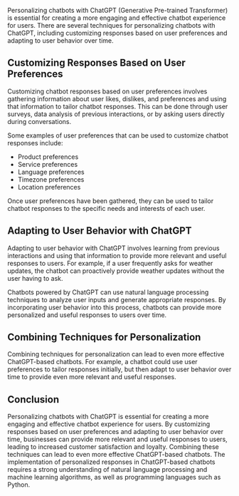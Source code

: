 
Personalizing chatbots with ChatGPT (Generative Pre-trained Transformer) is essential for creating a more engaging and effective chatbot experience for users. There are several techniques for personalizing chatbots with ChatGPT, including customizing responses based on user preferences and adapting to user behavior over time.

Customizing Responses Based on User Preferences
-----------------------------------------------

Customizing chatbot responses based on user preferences involves gathering information about user likes, dislikes, and preferences and using that information to tailor chatbot responses. This can be done through user surveys, data analysis of previous interactions, or by asking users directly during conversations.

Some examples of user preferences that can be used to customize chatbot responses include:

* Product preferences
* Service preferences
* Language preferences
* Timezone preferences
* Location preferences

Once user preferences have been gathered, they can be used to tailor chatbot responses to the specific needs and interests of each user.

Adapting to User Behavior with ChatGPT
--------------------------------------

Adapting to user behavior with ChatGPT involves learning from previous interactions and using that information to provide more relevant and useful responses to users. For example, if a user frequently asks for weather updates, the chatbot can proactively provide weather updates without the user having to ask.

Chatbots powered by ChatGPT can use natural language processing techniques to analyze user inputs and generate appropriate responses. By incorporating user behavior into this process, chatbots can provide more personalized and useful responses to users over time.

Combining Techniques for Personalization
----------------------------------------

Combining techniques for personalization can lead to even more effective ChatGPT-based chatbots. For example, a chatbot could use user preferences to tailor responses initially, but then adapt to user behavior over time to provide even more relevant and useful responses.

Conclusion
----------

Personalizing chatbots with ChatGPT is essential for creating a more engaging and effective chatbot experience for users. By customizing responses based on user preferences and adapting to user behavior over time, businesses can provide more relevant and useful responses to users, leading to increased customer satisfaction and loyalty. Combining these techniques can lead to even more effective ChatGPT-based chatbots. The implementation of personalized responses in ChatGPT-based chatbots requires a strong understanding of natural language processing and machine learning algorithms, as well as programming languages such as Python.
